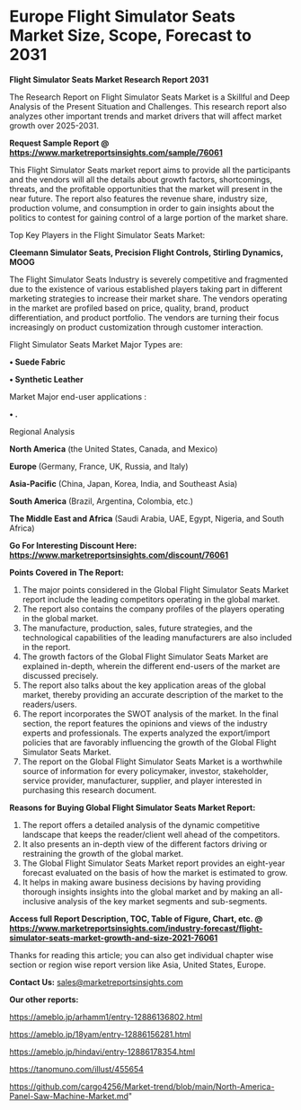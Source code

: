 # Europe Flight Simulator Seats Market Size, Scope, Forecast to 2031

<strong>Flight Simulator Seats Market Research Report 2031</strong>

The Research Report on Flight Simulator Seats Market is a Skillful and Deep Analysis of the Present Situation and Challenges. This research report also analyzes other important trends and market drivers that will affect market growth over 2025-2031.

<strong>Request Sample Report @ <a href=https://www.marketreportsinsights.com/sample/76061>https://www.marketreportsinsights.com/sample/76061</a></strong>

This Flight Simulator Seats market report aims to provide all the participants and the vendors will all the details about growth factors, shortcomings, threats, and the profitable opportunities that the market will present in the near future. The report also features the revenue share, industry size, production volume, and consumption in order to gain insights about the politics to contest for gaining control of a large portion of the market share.

Top Key Players in the Flight Simulator Seats Market:

<strong>Cleemann Simulator Seats, Precision Flight Controls, Stirling Dynamics, MOOG</strong>

The Flight Simulator Seats Industry is severely competitive and fragmented due to the existence of various established players taking part in different marketing strategies to increase their market share. The vendors operating in the market are profiled based on price, quality, brand, product differentiation, and product portfolio. The vendors are turning their focus increasingly on product customization through customer interaction.

Flight Simulator Seats Market Major Types are:

<strong>• Suede Fabric

• Synthetic Leather</strong>

Market Major end-user applications :

<strong>• .</strong>

Regional Analysis

</u><strong><b>North America</b></strong> (the United States, Canada, and Mexico)

<strong><b>Europe </b></strong>(Germany, France, UK, Russia, and Italy)

<strong><b>Asia-Pacific</b></strong> (China, Japan, Korea, India, and Southeast Asia)

<strong><b>South America</b></strong> (Brazil, Argentina, Colombia, etc.)

<strong><b>The Middle East and Africa</b></strong> (Saudi Arabia, UAE, Egypt, Nigeria, and South Africa)

<strong>Go For Interesting Discount Here: <a href=https://www.marketreportsinsights.com/discount/76061>https://www.marketreportsinsights.com/discount/76061</a></strong>

<strong>Points Covered in The Report:</strong>
<ol>
  <li>The major points considered in the Global Flight Simulator Seats Market report include the leading competitors operating in the global market.</li>
  <li>The report also contains the company profiles of the players operating in the global market.</li>
  <li>The manufacture, production, sales, future strategies, and the technological capabilities of the leading manufacturers are also included in the report.</li>
  <li>The growth factors of the Global Flight Simulator Seats Market are explained in-depth, wherein the different end-users of the market are discussed precisely.</li>
  <li>The report also talks about the key application areas of the global market, thereby providing an accurate description of the market to the readers/users.</li>
  <li>The report incorporates the SWOT analysis of the market. In the final section, the report features the opinions and views of the industry experts and professionals. The experts analyzed the export/import policies that are favorably influencing the growth of the Global Flight Simulator Seats Market.</li>
  <li>The report on the Global Flight Simulator Seats Market is a worthwhile source of information for every policymaker, investor, stakeholder, service provider, manufacturer, supplier, and player interested in purchasing this research document.</li>
</ol>
<strong>Reasons for Buying Global Flight Simulator Seats Market Report:</strong>

<ol>
  <li>The report offers a detailed analysis of the dynamic competitive landscape that keeps the reader/client well ahead of the competitors.</li>
  <li>It also presents an in-depth view of the different factors driving or restraining the growth of the global market.</li>
  <li>The Global Flight Simulator Seats Market report provides an eight-year forecast evaluated on the basis of how the market is estimated to grow.</li>
  <li>It helps in making aware business decisions by having providing thorough insights insights into the global market and by making an all-inclusive analysis of the key market segments and sub-segments.</li>
</ol>
<strong>Access full Report Description, TOC, Table of Figure, Chart, etc. @ <a href=https://www.marketreportsinsights.com/industry-forecast/flight-simulator-seats-market-growth-and-size-2021-76061>https://www.marketreportsinsights.com/industry-forecast/flight-simulator-seats-market-growth-and-size-2021-76061</a></strong>


Thanks for reading this article; you can also get individual chapter wise section or region wise report version like Asia, United States, Europe.

<strong>Contact Us:</strong>
sales@marketreportsinsights.com

<strong>Our other reports:</strong>

<a href=https://ameblo.jp/arhamm1/entry-12886136802.html>https://ameblo.jp/arhamm1/entry-12886136802.html</a>

<a href=https://ameblo.jp/18yam/entry-12886156281.html>https://ameblo.jp/18yam/entry-12886156281.html</a>

<a href=https://ameblo.jp/hindavi/entry-12886178354.html>https://ameblo.jp/hindavi/entry-12886178354.html</a>

<a href=https://tanomuno.com/illust/455654>https://tanomuno.com/illust/455654</a>

<a href=https://github.com/cargo4256/Market-trend/blob/main/North-America-Panel-Saw-Machine-Market.md>https://github.com/cargo4256/Market-trend/blob/main/North-America-Panel-Saw-Machine-Market.md</a>"
